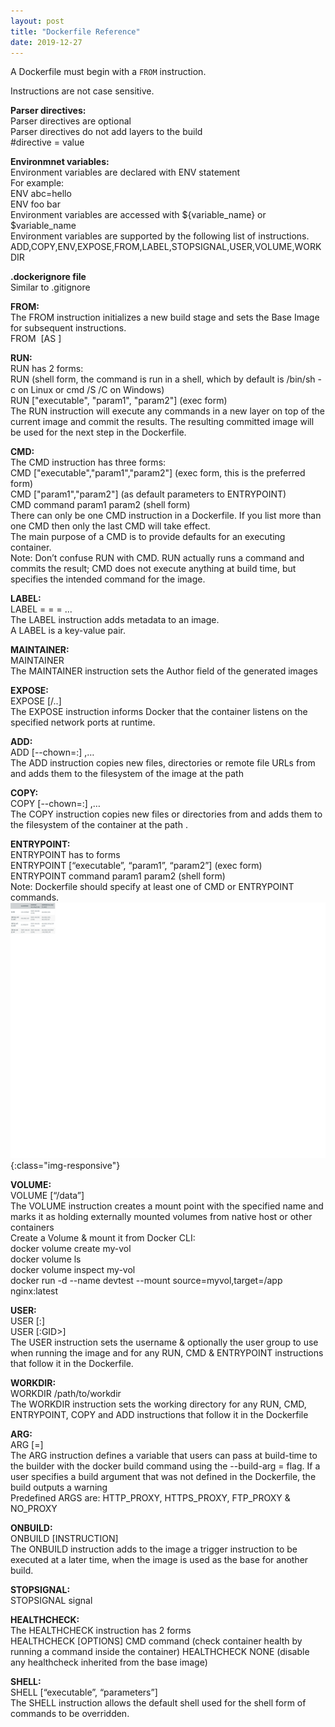 ```yaml
---
layout: post
title: "Dockerfile Reference"
date: 2019-12-27
---
```


A Dockerfile must begin with a `FROM` instruction.

Instructions are not case sensitive.

**Parser directives:**  
Parser directives are optional  
Parser directives do not add layers to the build  
#directive =  value  

**Environmnet variables:**  
Environment variables are declared with ENV statement  
For example:  
ENV abc=hello  
ENV foo bar  
Environment variables are accessed with ${variable_name} or $variable_name  
Environment variables are supported by the following list of instructions.  
ADD,COPY,ENV,EXPOSE,FROM,LABEL,STOPSIGNAL,USER,VOLUME,WORKDIR  

**.dockerignore file**  
Similar to .gitignore  

**FROM:**  
The FROM instruction initializes a new build stage and sets the Base Image for subsequent instructions.  
FROM <image> [AS <name>]   

**RUN:**    
RUN has 2 forms:    
RUN <command> (shell form, the command is run in a shell, which by default is /bin/sh -c on Linux or cmd /S /C on Windows)   
RUN ["executable", "param1", "param2"] (exec form)  
The RUN instruction will execute any commands in a new layer on top of the current image and commit the results. The resulting committed image will be used for the next step in the Dockerfile.  

**CMD:**  
The CMD instruction has three forms:  
CMD ["executable","param1","param2"] (exec form, this is the preferred form)   
CMD ["param1","param2"] (as default parameters to ENTRYPOINT)   
CMD command param1 param2 (shell form)   
There can only be one CMD instruction in a Dockerfile. If you list more than one CMD then only the last CMD will take effect.  
The main purpose of a CMD is to provide defaults for an executing container.  
Note: Don’t confuse RUN with CMD. RUN actually runs a command and commits the result; CMD does not execute anything at build time, but specifies the intended command for the image.  

**LABEL:**  
LABEL <key>=<value> <key>=<value> <key>=<value> ...  
The LABEL instruction adds metadata to an image.   
A LABEL is a key-value pair.  

**MAINTAINER:**  
MAINTAINER <name>  
The MAINTAINER instruction sets the Author field of the generated images   

**EXPOSE:**  
EXPOSE <port> [<port>/<protocol>..]  
The EXPOSE instruction informs Docker that the container listens on the specified network ports at runtime.  

**ADD:**  
ADD [--chown=<user>:<group>] <src>,… <dest>  
The ADD instruction copies new files, directories or remote file URLs from <src> and adds them to the filesystem of the image at the path <dest>   

**COPY:**  
COPY [--chown=<user>:<group>] <src>,… <dest>  
The COPY instruction copies new files or directories from <src> and adds them to the filesystem of the container at the path <dest>.   

**ENTRYPOINT:**  
ENTRYPOINT has to forms  
ENTRYPOINT [“executable”, “param1”, “param2”] (exec form)  
ENTRYPOINT command param1 param2 (shell form)  
Note: Dockerfile should specify at least one of CMD or ENTRYPOINT commands. 
![EntryPointnCmd](/images/EntryPointnCmd.jpg){:class="img-responsive"} 
 
**VOLUME:**  
VOLUME [“/data”]  
The VOLUME instruction creates a mount point with the specified name and marks it as holding externally mounted volumes from native host or other containers  
Create a Volume & mount it from Docker CLI:  
docker volume create my-vol  
docker volume ls  
docker volume inspect my-vol  
docker run -d --name devtest --mount source=myvol,target=/app nginx:latest  

**USER:**  
USER <user>[:<group>]  
USER <UID>[:GID>]  
The USER instruction sets the username & optionally the user group to use when running the image and for any RUN, CMD & ENTRYPOINT instructions that follow it in the Dockerfile.  

**WORKDIR:**  
WORKDIR /path/to/workdir  
The WORKDIR instruction sets the working directory for any RUN, CMD, ENTRYPOINT, COPY and ADD instructions that follow it in the Dockerfile  

**ARG:**  
ARG <name>[=<default value>]  
The ARG instruction defines a variable that users can pass at build-time to the builder with the docker build command using the --build-arg <varname>=<value> flag. If a user specifies a build argument that was not defined in the Dockerfile, the build outputs a warning   
Predefined ARGS are: HTTP_PROXY, HTTPS_PROXY, FTP_PROXY & NO_PROXY  

**ONBUILD:**  
ONBUILD [INSTRUCTION]  
The ONBUILD instruction adds to the image a trigger instruction to be executed at a later time, when the image is used as the base for another build.   

**STOPSIGNAL:**  
STOPSIGNAL signal  

**HEALTHCHECK:**  
The HEALTHCHECK instruction has 2 forms  
HEALTHCHECK [OPTIONS] CMD command (check container health by running a command inside the container) 
HEALTHCHECK NONE (disable any healthcheck inherited from the base image)  

**SHELL:**  
SHELL [“executable”, “parameters”]  
The SHELL instruction allows the default shell used for the shell form of commands to be overridden.   


